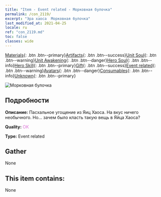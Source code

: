 ```yaml
---
title: "Item - Event related - Морковная булочка"
permalink: /con_2119/
excerpt: "Эра хаоса  Морковная булочка"
last_modified_at: 2021-04-25
locale: ru
ref: "con_2119.md"
toc: false
classes: wide
---
```

 [Materials](/ItemsRU/){: .btn .btn--primary}[Artifacts](/ItemsRU/Artifacts/){: .btn .btn--success}[Unit Soul](/ItemsRU/UnitSoul/){: .btn .btn--warning}[Unit Awakening](/ItemsRU/UnitAwakening/){: .btn .btn--danger}[Hero Soul](/ItemsRU/HeroSoul/){: .btn .btn--info}[Hero Skill](/ItemsRU/HeroSkill/){: .btn .btn--primary}[Gift](/ItemsRU/Gift/){: .btn .btn--success}[Event related](/ItemsRU/Events/){: .btn .btn--warning}[Avatars](/ItemsRU/Avatars/){: .btn .btn--danger}[Consumables](/ItemsRU/Consumables/){: .btn .btn--info}[Unknown](/ItemsRU/Unknown/){: .btn .btn--primary}

 ![Морковная булочка](/images/t/i_690020.png)

## Подробности
 **Описание:** Пасхальное угощение из Яиц Хаоса. На вкус ничего необычного. Но... зачем было класть такую вещь в Яйца Хаоса?

 **Quality:** <span style="color: #DA70D6">OK</span>

 **Type:** Event related

## Gather

  None

## This item contains:

  None

